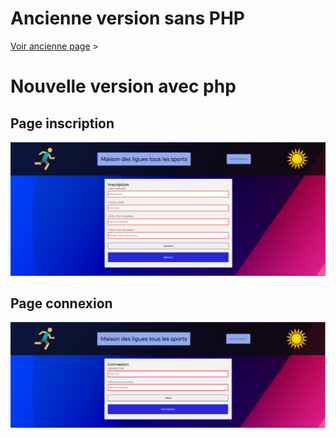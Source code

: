 # Ancienne version sans PHP
[Voir ancienne page](https://tinou95.github.io/PPE_streaming/page1.html) &gt;



# Nouvelle version avec php

## Page inscription

![Image WebSite](./capture_projet/page_inscription.PNG)

## Page connexion

![Image WebSite](./capture_projet/page_connecter.PNG)